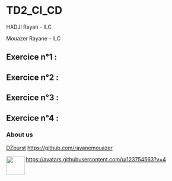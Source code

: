 # TD2_CI_CD

HADJI Rayan - ILC

Mouazer Rayane - ILC

## Exercice n°1 :

## Exercice n°2 :

## Exercice n°3 : 

## Exercice n°4 :


### About us
[DZburst](https://github.com/DZburst)
https://github.com/rayanemouazer

<a href="url"><img src="https://avatars.githubusercontent.com/u/115188188?v=4" align="left" height="50" width="50" ></a>
https://avatars.githubusercontent.com/u/123754563?v=4
